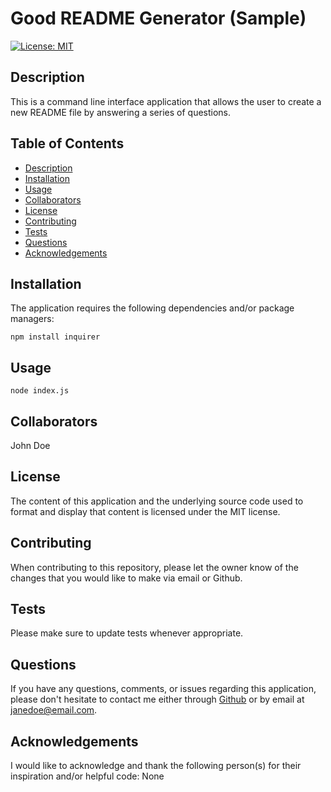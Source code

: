 
# Good README Generator (Sample)

[![License: MIT](https://img.shields.io/badge/License-MIT-yellow.svg)](https://opensource.org/licenses/MIT)

## Description
This is a command line interface application that allows the user to create a new README file by answering a series of questions.

## Table of Contents
*  [Description](#Description)
*  [Installation](#Installation)
*  [Usage](#Usage)
*  [Collaborators](#Collaborators)
*  [License](#License)
*  [Contributing](#Contributing)
*  [Tests](#Tests)
*  [Questions](#Questions)
*  [Acknowledgements](#Acknowledgements)

## Installation
The application requires the following dependencies and/or package managers:
~~~
npm install inquirer
~~~

## Usage
~~~
node index.js
~~~

## Collaborators
John Doe

## License
The content of this application and the underlying source code used to format and display that content is licensed under the MIT license.

## Contributing
When contributing to this repository, please let the owner know of the changes that you would like to make via email or Github.

## Tests
Please make sure to update tests whenever appropriate.

## Questions
If you have any questions, comments, or issues regarding this application, please don't hesitate to contact me either through [Github](https://github.com/janedoe123) or by email at <janedoe@email.com>.

## Acknowledgements
I would like to acknowledge and thank the following person(s) for their inspiration and/or helpful code: None
